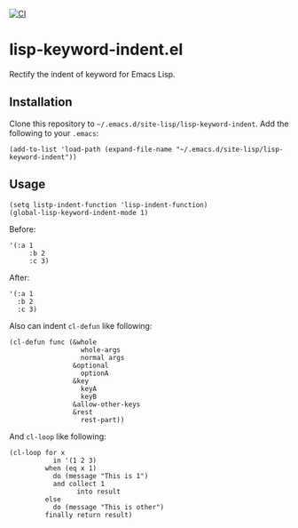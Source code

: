 [![CI](https://github.com/twlz0ne/lisp-keyword-indent.el/workflows/CI/badge.svg)](https://github.com/twlz0ne/lisp-keyword-indent.el/actions?query=workflow%3ACI)

# lisp-keyword-indent.el

Rectify the indent of keyword for Emacs Lisp.

## Installation

Clone this repository to `~/.emacs.d/site-lisp/lisp-keyword-indent`. Add the following to your `.emacs`:

```elisp
(add-to-list 'load-path (expand-file-name "~/.emacs.d/site-lisp/lisp-keyword-indent"))
```

## Usage

```elisp
(setq listp-indent-function 'lisp-indent-function)
(global-lisp-keyword-indent-mode 1)
```

Before:

```elisp
'(:a 1
     :b 2
     :c 3)
```


After:

```elisp
'(:a 1
  :b 2
  :c 3)
```

Also can indent `cl-defun` like following:

```elisp
(cl-defun func (&whole
                  whole-args
                  normal args
                &optional
                  optionA
                &key
                  keyA
                  keyB
                &allow-other-keys
                &rest
                  rest-part))
```

And `cl-loop` like following:

```elisp
(cl-loop for x
           in '(1 2 3)
         when (eq x 1)
           do (message "This is 1")
           and collect 1
                 into result
         else
           do (message "This is other")
         finally return result)
```

